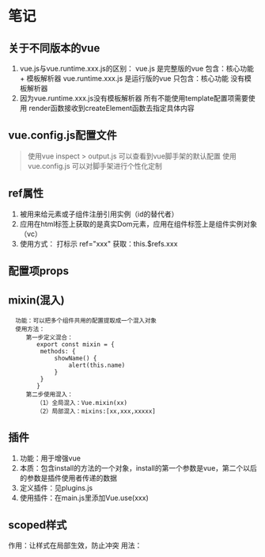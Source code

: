 # 笔记
## 关于不同版本的vue
1. vue.js与vue.runtime.xxx.js的区别：
vue.js 是完整版的vue 包含：核心功能 + 模板解析器
vue.runtime.xxx.js 是运行版的vue 只包含：核心功能  没有模板解析器
2. 因为vue.runtime.xxx.js没有模板解析器 所有不能使用template配置项需要使用
render函数接收到createElement函数去指定具体内容
## vue.config.js配置文件
> 使用vue inspect > output.js 可以查看到vue脚手架的默认配置
> 使用vue.config.js 可以对脚手架进行个性化定制
## ref属性
1. 被用来给元素或子组件注册引用实例（id的替代者）
2. 应用在html标签上获取的是真实Dom元素，应用在组件标签上是组件实例对象（vc）
3. 使用方式：
   打标示 ref="xxx" 获取：this.$refs.xxx
## 配置项props
## mixin(混入)
      功能：可以把多个组件共用的配置提取成一个混入对象
      使用方法：
         第一步定义混合：
            export const mixin = {
             methods: {
                 showName() {
                     alert(this.name)
                 }
             }
            }
         第二步使用混入：
            （1）全局混入：Vue.mixin(xx)
            （2）局部混入：mixins:[xx,xxx,xxxxx]
## 插件
1. 功能：用于增强vue
2. 本质：包含install的方法的一个对象，install的第一个参数是vue，第二个以后的参数是插件使用者传递的数据
3. 定义插件：见plugins.js
4. 使用插件：在main.js里添加Vue.use(xxx)
## scoped样式
   作用：让样式在局部生效，防止冲突
   用法：<style scoped>
## 总结TodoList案例
1. 组件化编码流程
   (1) 拆分静态组件：组件要按照功能点拆分，命名不要与HTML元素冲突
   (2) 实现动态组件：考虑好数据的存放位置，数据是一个组件再用，还是一些组件再用：
      1) 一个组件在用：放在组件自身即可
      2) 一些组件在用：放在他们共同的父组件上（状态提升）
      3) 实现交互：从绑定时间开始
2. props适用于：
   (1) 父组件 => 子组件通信
   (2) 子组件 => 父组件通信（要求父先给子一个函数）
3. 使用v-model要切记：v-model绑定的值不能是props传过来的值，因为props是不可以修改的
4. props传过来的若是对象类型的值，修改对象中的属性时Vue不会报错，但不推荐这样做
## 组件的自定义事件
1. 一种组件间通信的方式，适用于： 子组件 => 父组件
2. 使用场景：A是父组件，B是子组件，B想给A传数据，那么就要在A中给B绑定自定义事件（事件的回调在A中）
3. 绑定自定义事件
   (1) 第一种方式：在父组件中，<School @yuhao="send"/> 或 <School v-on:yuhao="send"/>
   (2) 第二种方式：在父组件中，this.msg = this.$refs.school.$once('yuhao',this.send)
   (3) 若想让自定义事件只能触发一次，可以使用`once`修饰符，或者$once方法
4. 触发自定义事件：this.$emit('yuhao',数据)
5. 解绑自定义事件：this.$off('*_yuhao')
6. 组件上也可以绑定原生DOM事件，_*需要使用native修饰符
7. 注意：通过this.$refs.xxx.$on('yuhao,回调)绑定自定义事件，回调要么配置在methods中，要么用箭头函数，否则this指向会出问题
## 全局事件总线(GlobalEventBus)
1. 一种组件间通信的方式，适用于任意组件间通信
2. 安装全局事件总线
   new Vue({
   render: h => h(App),
   beforeCreate() {
   //安装全局事件总线
   Vue.prototype.$bus = this
   }
   }).$mount('#app')
3. 使用事件总线
   (1) 接收数据：A组件想接收数据，则在A组件中给$bus绑定自定义事件，时间的回调留在A组件自身
   (2) 提供数据：this.$bus.$emit('xxx'，数据)
4. 最好在beforeDestroy钩子中用$off去解绑当前组件所用到的事件

## 消息订阅与发布（pubsub）

1. 一种组件间通信的方式，适用于任意组件间通信

2. 使用步骤

	1. 安装pubsub `npm i pubsub-js@1.6.0

	2. 引入：`import pubsub from 'pubsub-js'`

	3. 接收数据：A组件想接收数据，则在A组件中订阅消息，订阅的回调留在A组件自身

		1. ```
			mounted() {
			        this.pubId = pubsub.subscribe('hello',function (msg,data) {
			            console.log('有人发布了hello消息',data)
			        })
			    },
			```

	4. 提供数据： `pubsub.publish('hello',this.name)`
	5. 最好在`beforeDestroy`钩子中，用`pubsub.unsubscribe(this.pubId)`取消订阅

## nextTick

1. 语法：`this.$nextTick(函数)`
2. 作用：下一次DOM更新结束后执行其指定的回调
3. 用法：当改变数据后，要基于更新后的新DOM进行某些操作时，要在nextTick所指定的回调函数中执行

## Vue封装的过度与动画

1. 作用：在插入、更新或移除DOM元素时，在合适的时候给元素添加样式类名

2. 写法

	1. 准备好样式：
		1. 元素进入的样式
			1. v-enter:进入的起点
			2. v-enter-active: 进入过程中
			3. v-enter-to: 进入的终点
		2. 元素离开的样式
			1. v-leave: 离开的起点
			2. v-leave-active: 离开过程中
			3. v-leave-to: 离开的终点
	2. 使用<transition>包裹要过度的元素，并配置name属性

	```
	<transition name="animate__animated animate__bounce"
	                    enter-active-class="animate__fadeInRightBig"
	                    leave-active-class="animate__fadeOutLeftBig"
	                    appear>
	            <h1 v-show="isShow">你好啊</h1>
	        </transition>
	        <transition-group appear
	                          name="animate__animated animate__bounce"
	                          enter-active-class="animate__fadeInUp"
	                          leave-active-class="animate__fadeOutUp"
	        >
	            <h1 v-show="isShow" key="1">你好啊</h1>
	            <h1 v-show="isShow" key="2">你好啊!!</h1>
	        </transition-group>
	```

	3. 若有多个元素需要过度，则需要<transition-group>,并且每个元素都要指定key值

## Vue脚手架配置代理

### 方法一

在vue.config.js中添加如下配置:

```
devServer: {
        proxy: 'http://localhost:5000'
    }
```

说明：

> 优点：配置简单，请求资源时直接发给前端（8080）即可
>
> 缺点：不能配置多个代理，不能灵活的控制请求是否走代理
>
> 工作方式：若按照上述配置代理，当请求了前端不存在的资源时，那么该请求会转发给服务器（优先匹配前端资源）

### 方法二

编写vue.config.js配置具体代理规则：

```
 devServer: {
        proxy: {
            '/api': {
                target: '<url>',
                //将/api 换成 /
                pathRewrite: {'^/api':''},
                //支持websocket
                ws: true,
                //默认为true 用于控制请求头中的host值
                changeOrigin: true
            },
            '/foo': {
                target: '<other_url>'
            }
        }
    }
    
```

说明：

> 优点：可以配置多个代理，且可以灵活的控制请求是否走代理
>
> 缺点：配置略微繁琐，请求资源时必须加前缀

## 插槽

1. 作用：让父组件可以向子组件指定位置插入html结构，也是一种组件间通信的方式，适用于 父组件 => 子组件

2. 分类：默认插槽、具名插槽、作用域插槽

3. 使用方式

	1. 默认插槽：

		```
		父组件：
			<div class="container">
		        <Category :listData="foods">
		            <img src="https://dogefs.s3.ladydaily.com/~/source/wallhaven/full/9d/wallhaven-9d89zw.jpg?w=2560&h=1440&fmt=webp" alt="">
		        </Category>
		        <Category :listData="games">
		            <ul>
		                <li v-for="(item,index) in games.items" :key="index">{{ item }}</li>
		            </ul>
		        </Category>
		        <Category :listData="films">
		            <video controls src="http://clips.vorwaerts-gmbh.de/big_buck_bunny.mp4"></video>
		        </Category>
		    </div>
		    
		 子组件
		 	<div class="category">
		        <h3>{{ listData.title }}分类</h3>
		<!--        定义插槽-->
		        <slot></slot>
		
		    </div>
		```

		2. 具名插槽

			```
			父组件
			
			
			<div class="container">
			        <Category :listData="foods">
			            <template v-slot:top>
			                <img src="https://dogefs.s3.ladydaily.com/~/source/wallhaven/full/9d/wallhaven-9d89zw.jpg?w=2560&h=1440&fmt=webp"
			                     alt="">
			            </template>
			            <template v-slot:footer>
			                <a slot="footer" href="https://baidu.com">更多{{ foods.title }}</a>
			            </template>
			
			        </Category>
			        <Category :listData="games">
			            <template v-slot:top>
			                <ul>
			                    <li v-for="(item,index) in games.items" :key="index">{{ item }}</li>
			                </ul>
			            </template>
			
			        </Category>
			        <Category :listData="films">
			            <template v-slot:top>
			                <video controls src="http://clips.vorwaerts-gmbh.de/big_buck_bunny.mp4"></video>
			            </template>
			        </Category>
			    </div>
			 子组件
			 	<div class="category">
			        <h3>{{ listData.title }}分类</h3>
			<!--        定义插槽-->
			        <slot name="top"></slot>
			        <slot name="footer"></slot>
			    </div>
			```

		3. 作用域插槽

		```
		父组件
			<div class="container">
		        <Category :listData="foods">
		            <template v-slot:default="{games}">
		                <ul>
		                    <li v-for="(item, index) in games.items" :key="index">
		                        {{item}}
		                    </li>
		                </ul>
		            </template>
		        </Category>
		    </div>
		 子组件
		 	<div class="category">
		        <h3>{{ games.title }}分类</h3>
		<!--        定义插槽-->
		        <slot :games="games"></slot>
		    </div>
		```

		​	1. 理解：数据在组件的自身，但根据数据生成的结构需要组件的是用来决定（games数据在Category组件中，但使用数据所遍历出来的结构由app组件决定）

## Vuex 

Vuex 是一个专为 Vue.js 应用程序开发的**状态管理模式 + 库**。它采用集中式存储管理应用的所有组件的状态，并以相应的规则保证状态以一种可预测的方式发生变化。

![image-20230702215200894](G:\mark-down\xiaohao-code-notes\编程\图片\image-20230702215200894.png)

### 搭建vuex环境

1. 创建文件: src/store/index.js

	```
	//
	// 该文件用于创建vuex中最为核心的store
	//
	
	
	import Vue from "vue";
	import VuexEsm from "vuex";
	
	Vue.use(VuexEsm)
	
	//准备actions 用于响应组件的动作
	const actions = {}
	
	//准备mutations 用于操作数据
	const mutations = {}
	
	//准备state 用于存储数据
	const state = {}
	
	//创建store
	const store = new VuexEsm.Store({
	    actions,
	    mutations,
	    state
	})
	
	//导出store
	export default store
	```

2. 在main.js中创建vm时传入store

```
new Vue({
    render: h => h(App),
    store,
    beforeCreate() {
        //安装全局事件总线
        Vue.prototype.$bus = this
    },
}).$mount('#app')
```

### 基本使用

```
methods: {
        increment() {
            this.$store.dispatch('increment',this.num)
        },
        decrement() {
            this.$store.dispatch('decrement',this.num)
        },
        incrementOdd() {
            this.$store.dispatch('incrementOdd',this.num)
        },
        incrementWait() {
            this.$store.dispatch('incrementWait',this.num)
        },
    }
```

```
//
// 该文件用于创建vuex中最为核心的store
//


import Vue from "vue";
import VuexEsm from "vuex";

Vue.use(VuexEsm)

//准备actions 用于响应组件的动作
const actions = {
    increment(context,value){
        context.commit('INCREMENT',value)
    },
    decrement(context,value){
        context.commit('DECREMENT',value)
    },
    incrementOdd(context, value){
        if (context.state.num % 2) {
            context.commit('DECREMENT',value)
        }
    },
    incrementWait(context ,value){
        setTimeout(() => {
            context.commit('DECREMENT',value)
        }, 300)
    }
}

//准备mutations 用于操作数据
const mutations = {
    INCREMENT(state, value) {
        state.sum += value
    },
    DECREMENT(state, value) {
        state.sum -= value
    }
}

//准备state 用于存储数据
const state = {
    //求和
    sum: 0,
}

//创建store
const store = new VuexEsm.Store({
    actions,
    mutations,
    state
})

//导出store
export default store
```

> 组件中读取vuex中的数据：$store.state.sum
>
> 组件中修改vuex中的数据: `$store.dispatch('action方法名',数据)` 或 `$store.commit('mutations方法名',数据)`
>
> 若没有网络请求或其他业务逻辑，组件中也可以越过actions，即不写dispatch 直接编写commit

### getters使用

1. 概念：当state中的数据需要经过加工后再使用时，可以使用getters加工

2. 在`store.js`中追加`getters`配置

	```
	//准备getters 用于讲state中的数据进行加工
	const getters = {
	    bigSum(state){
	        return state.sum * 10
	    }
	}
	```

3. 组件中读取数据：`$store.getters.bigSum`

### 四个map方法的使用

#### mapState

用于帮助映射state中的数据为计算属性

```
computed: {
        //借助mapState生成计算属性，从state中读取数据
        // ...mapState({sum: 'sum'}),
        //简写形式
        ...mapState(['sum']),
}
```

#### mapGetters

用于帮助映射getters中的数据为计算属性

```
//借助mapGetters生成计算属性，从getters中读取数据
        ...mapGetters(['bigSum'])
```

#### mapActions

用于帮助生成与actions对话的方法，即包含`$store.dispatch(xx)`的函数

```
methods: {
        //借助mapMutations生成对应的方法，会调用commit去联系mutations
        ...mapMutations(['INCREMENT','DECREMENT']),
        //借助mapActions生成对应的方法，方法会调用dispatch联系actions
        ...mapActions(['incrementOdd','incrementWait'])
      
    }
```

#### mapMutations

用于帮助生成与mutations对话的方法，即包含`$store.commit(xx)`的函数

```
methods: {
        //借助mapMutations生成对应的方法，会调用commit去联系mutations
        ...mapMutations(['INCREMENT','DECREMENT']),
        //借助mapActions生成对应的方法，方法会调用dispatch联系actions
        ...mapActions(['incrementOdd','incrementWait'])
      
    }
```

### 模块化+命名空间

让代码更好维护，让多种数据分类更加明确

修改`store.js`

```
//
// 该文件用于创建vuex中最为核心的store
//


import Vue from "vue";
import VuexEsm from "vuex";
import countOptions from "@/store/modules/count";
import personOptions from "@/store/modules/person";

Vue.use(VuexEsm)


//创建store
const store = new VuexEsm.Store({
    modules: {
        countOptions,
        personOptions
    }
})

//导出store
export default store
```

开启命名空间后，组件中读取数据

```
methods: {
  add() {
    const personObj = {
      id: nanoid(),
      name: this.name
    }
    // this.ADD_PERSON(personObj)
    this.$store.commit('countOptions/ADD_PERSON', personObj)
    this.name = ''
  },
  ...mapMutations('countOptions', ['ADD_PERSON']),
  ...mapActions('personOptions',['addPersonServer'])
},
computed: {
  ...mapState('personOptions', ['persons','personIntroduce']),
  ...mapState('countOptions', ['sum'])
}
```

## 路由

1. 理解：一个路由（route）就是一组映射关系（key-value），多个路由器（router）进行管理
2. 前端路由：key是路径，value是组件

### 基本使用

1. 安装vue-router `npm i vue-router@3`

2. 编写router配置项

	```
	//
	// 该文件专门用于创建整个应用的路由器
	//
	
	//应用 路由router
	import Vue from "vue";
	import VueRouter from "vue-router";
	
	Vue.use(VueRouter)
	const constantRoutes = [
	    {
	        path: '/about',
	        component: () => import("@/components/About")
	    },
	    {
	        path: '/home',
	        component: () => import("@/components/Home")
	    }
	]
	const router = new VueRouter({
	    routes: constantRoutes
	})
	
	export default router
	```

3. 实现切换（active-class可配置高亮样式）

	```
	<!--          原始使用页面跳转-->
	<!--          <a class="list-group-item active">About</a>-->
	<!--          <a class="list-group-item">Home</a>-->
	          <router-link to="/about" class="list-group-item"  active-class="active">About</router-link>
	          <router-link to="/home" class="list-group-item" active-class="active">Home</router-link>
	        
	```

4. 指定展示位置

	```
	<!--            指定组件的呈现位置-->
	            <router-view></router-view>
	```

### 注意点

> - 路由组件通常存放在pages或者views文件夹，一般组件通常放`components`文件夹
> - 通过切换，”隐藏“了的路由组件，默认是被销毁掉的，需要的时候再去挂载
> - 每个组件都有自己的$route属性，里面存储着自己的路由信息
> - 整个应用只有一个router，可以通过组件$router属性获取到

### 嵌套路由

1. 配置路由规则，使用children配置项

	```
	{
	        path: '/home',
	        component: () => import("@/views/Home"),
	        children: [
	            {
	                path: 'news',
	                component: () => import("@/views/News")
	            },
	            {
	                path: 'message',
	                component: () => import("@/views/Message")
	            }
	        ]
	    },
	```

2. 跳转（要写完整路径）

	```
	<li>
	  <router-link to="/home/news" active-class="active" class="list-group-item">News</router-link>
	</li>
	<li>
	  <router-link to="/home/message" active-class="active" class="list-group-item">Message</router-link>
	</li>
	```

### 路由的query参数

1. 传递参数

	```
	<ul>
	      <li v-for="item in messageList" :key="item.id">
	<!--        跳转路由并携带query参数 字符串写法-->
	<!--        <router-link :to="`/home/message/detail?id=${item.id}&title=${item.title}`">{{item.title}}</router-link>-->
	<!--        to的对象写法-->
	        <router-link :to="{
	          path: '/home/message/detail',
	          query: {
	            id: item.id,
	            title: item.title
	          }
	        }">
	          {{item.title}}
	        </router-link>
	
	      </li>
	    </ul>
	```

2. 接收参数

```
<ul>
  <li>消息编号：{{$route.query.id}}</li>
  <li>消息标题：{{$route.query.title}}</li>
</ul>
```